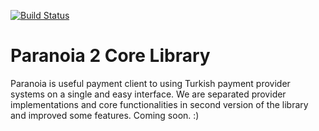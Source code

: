 [![Build Status](https://travis-ci.org/ibrahimgunduz34/p2-core.svg?branch=master)](https://travis-ci.org/ibrahimgunduz34/p2-core)

# Paranoia 2 Core Library
Paranoia is useful payment client to using Turkish payment provider systems on a single and easy interface. We are separated  provider implementations and core functionalities in second version of the library and improved some features. Coming soon. :)
